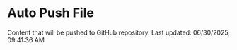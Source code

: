 # Auto Push File

Content that will be pushed to GitHub repository.
Last updated: 06/30/2025, 09:41:36 AM